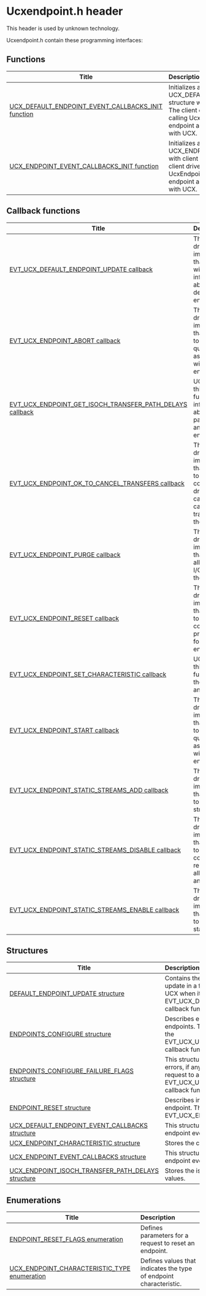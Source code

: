# Ucxendpoint.h header


This header is used by unknown technology.

Ucxendpoint.h contain these programming interfaces:


## Functions

| Title   | Description   |
| ---- |:---- |
| [UCX_DEFAULT_ENDPOINT_EVENT_CALLBACKS_INIT function](nf-ucxendpoint-ucx-default-endpoint-event-callbacks-init.md) | Initializes a UCX_DEFAULT_ENDPOINT_EVENT_CALLBACKS structure with client driver's callback functions. The client driver calls this function before calling UcxEndpointCreate method to create an endpoint and register its callback functions with UCX. |
| [UCX_ENDPOINT_EVENT_CALLBACKS_INIT function](nf-ucxendpoint-ucx-endpoint-event-callbacks-init.md) | Initializes a UCX_ENDPOINT_EVENT_CALLBACKS structure with client driver's callback functions. The client driver calls this function before calling UcxEndpointCreate method to create an endpoint and register its callback functions with UCX. |

## Callback functions

| Title   | Description   |
| ---- |:---- |
| [EVT_UCX_DEFAULT_ENDPOINT_UPDATE callback](nc-ucxendpoint-evt-ucx-default-endpoint-update.md) | The client driver's implementation that UCX calls with information about the default endpoint. |
| [EVT_UCX_ENDPOINT_ABORT callback](nc-ucxendpoint-evt-ucx-endpoint-abort.md) | The client driver's implementation that UCX calls to abort the queue associated with the endpoint. |
| [EVT_UCX_ENDPOINT_GET_ISOCH_TRANSFER_PATH_DELAYS callback](nc-ucxendpoint-evt-ucx-endpoint-get-isoch-transfer-path-delays.md) | UCX invokes this callback function to get information about transfer path delays for an isochronous endpoint. |
| [EVT_UCX_ENDPOINT_OK_TO_CANCEL_TRANSFERS callback](nc-ucxendpoint-evt-ucx-endpoint-ok-to-cancel-transfers.md) | The client driver's implementation that UCX calls to notify the controller driver that it can complete cancelled transfers on the endpoint. |
| [EVT_UCX_ENDPOINT_PURGE callback](nc-ucxendpoint-evt-ucx-endpoint-purge.md) | The client driver's implementation that completes all outstanding I/O requests on the endpoint. |
| [EVT_UCX_ENDPOINT_RESET callback](nc-ucxendpoint-evt-ucx-endpoint-reset.md) | The client driver's implementation that UCX calls to reset the controller’s programming for an endpoint. |
| [EVT_UCX_ENDPOINT_SET_CHARACTERISTIC callback](nc-ucxendpoint-evt-ucx-endpoint-set-characteristic.md) | UCX invokes this callback function to set the priority on an endpoint. |
| [EVT_UCX_ENDPOINT_START callback](nc-ucxendpoint-evt-ucx-endpoint-start.md) | The client driver's implementation that UCX calls to start the queue associated with the endpoint. |
| [EVT_UCX_ENDPOINT_STATIC_STREAMS_ADD callback](nc-ucxendpoint-evt-ucx-endpoint-static-streams-add.md) | The client driver's implementation that UCX calls to create static streams. |
| [EVT_UCX_ENDPOINT_STATIC_STREAMS_DISABLE callback](nc-ucxendpoint-evt-ucx-endpoint-static-streams-disable.md) | The client driver's implementation that UCX calls to release controller resources for all streams for an endpoint. |
| [EVT_UCX_ENDPOINT_STATIC_STREAMS_ENABLE callback](nc-ucxendpoint-evt-ucx-endpoint-static-streams-enable.md) | The client driver's implementation that UCX calls to enable the static streams. |

## Structures

| Title   | Description   |
| ---- |:---- |
| [DEFAULT_ENDPOINT_UPDATE structure](ns-ucxendpoint--default-endpoint-update.md) | Contains the handle to the default endpoint to update in a framework request that is passed by UCX when it invokes EVT_UCX_DEFAULT_ENDPOINT_UPDATE callback function. |
| [ENDPOINTS_CONFIGURE structure](ns-ucxendpoint--endpoints-configure.md) | Describes endpoints to enable or disable endpoints. This structure is passed by UCX in the EVT_UCX_USBDEVICE_ENDPOINTS_CONFIGURE callback function. |
| [ENDPOINTS_CONFIGURE_FAILURE_FLAGS structure](ns-ucxendpoint--endpoints-configure-failure-flags.md) | This structure provides failure flags to indicate errors, if any, that might have occurred during a request to an EVT_UCX_USBDEVICE_ENDPOINTS_CONFIGURE callback function. |
| [ENDPOINT_RESET structure](ns-ucxendpoint--endpoint-reset.md) | Describes information required to reset an endpoint. This structure is passed by UCX in the EVT_UCX_ENDPOINT_RESET callback function. |
| [UCX_DEFAULT_ENDPOINT_EVENT_CALLBACKS structure](ns-ucxendpoint--ucx-default-endpoint-event-callbacks.md) | This structure provides a list of UCX default endpoint event callback functions. |
| [UCX_ENDPOINT_CHARACTERISTIC structure](ns-ucxendpoint--ucx-endpoint-characteristic.md) | Stores the characteristics of an endpoint. |
| [UCX_ENDPOINT_EVENT_CALLBACKS structure](ns-ucxendpoint--ucx-endpoint-event-callbacks.md) | This structure provides a list of pointers to UCX endpoint event callback functions. |
| [UCX_ENDPOINT_ISOCH_TRANSFER_PATH_DELAYS structure](ns-ucxendpoint--ucx-endpoint-isoch-transfer-path-delays.md) | Stores the isochronous transfer path delay values. |

## Enumerations

| Title   | Description   |
| ---- |:---- |
| [ENDPOINT_RESET_FLAGS enumeration](ne-ucxendpoint--endpoint-reset-flags.md) | Defines parameters for a request to reset an endpoint. |
| [UCX_ENDPOINT_CHARACTERISTIC_TYPE enumeration](ne-ucxendpoint--ucx-endpoint-characteristic-type.md) | Defines values that indicates the type of endpoint characteristic. |
